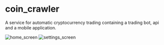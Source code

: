 # coin_crawler
A service for automatic cryptocurrency trading containing a trading bot, api and a mobile application.

![home_screen](https://i.ibb.co/YN58FX0/image1.png)
![settings_screen](https://i.ibb.co/wytzwtp/image2.png)
